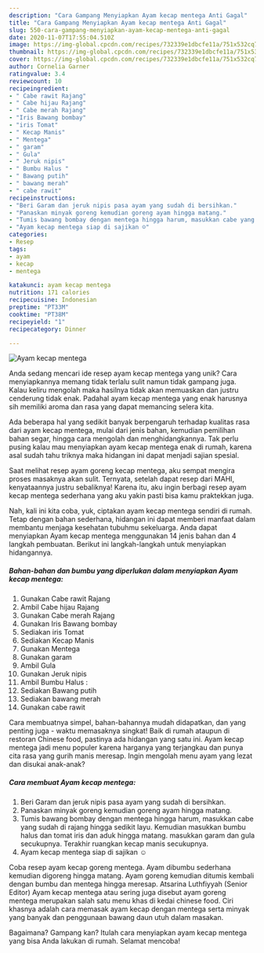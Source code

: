 ```yaml
---
description: "Cara Gampang Menyiapkan Ayam kecap mentega Anti Gagal"
title: "Cara Gampang Menyiapkan Ayam kecap mentega Anti Gagal"
slug: 550-cara-gampang-menyiapkan-ayam-kecap-mentega-anti-gagal
date: 2020-11-07T17:55:04.510Z
image: https://img-global.cpcdn.com/recipes/732339e1dbcfe11a/751x532cq70/ayam-kecap-mentega-foto-resep-utama.jpg
thumbnail: https://img-global.cpcdn.com/recipes/732339e1dbcfe11a/751x532cq70/ayam-kecap-mentega-foto-resep-utama.jpg
cover: https://img-global.cpcdn.com/recipes/732339e1dbcfe11a/751x532cq70/ayam-kecap-mentega-foto-resep-utama.jpg
author: Cornelia Garner
ratingvalue: 3.4
reviewcount: 10
recipeingredient:
- " Cabe rawit Rajang"
- " Cabe hijau Rajang"
- " Cabe merah Rajang"
- "Iris Bawang bombay"
- "iris Tomat"
- " Kecap Manis"
- " Mentega"
- " garam"
- " Gula"
- " Jeruk nipis"
- " Bumbu Halus "
- " Bawang putih"
- " bawang merah"
- " cabe rawit"
recipeinstructions:
- "Beri Garam dan jeruk nipis pasa ayam yang sudah di bersihkan."
- "Panaskan minyak goreng kemudian goreng ayam hingga matang."
- "Tumis bawang bombay dengan mentega hingga harum, masukkan cabe yang sudah di rajang hingga sedikit layu. Kemudian masukkan bumbu halus dan tomat iris dan aduk hingga matang. masukkan garam dan gula secukupnya. Terakhir ruangkan kecap manis secukupnya."
- "Ayam kecap mentega siap di sajikan ☺️"
categories:
- Resep
tags:
- ayam
- kecap
- mentega

katakunci: ayam kecap mentega 
nutrition: 171 calories
recipecuisine: Indonesian
preptime: "PT33M"
cooktime: "PT38M"
recipeyield: "1"
recipecategory: Dinner

---
```



![Ayam kecap mentega](https://img-global.cpcdn.com/recipes/732339e1dbcfe11a/751x532cq70/ayam-kecap-mentega-foto-resep-utama.jpg)

Anda sedang mencari ide resep ayam kecap mentega yang unik? Cara menyiapkannya memang tidak terlalu sulit namun tidak gampang juga. Kalau keliru mengolah maka hasilnya tidak akan memuaskan dan justru cenderung tidak enak. Padahal ayam kecap mentega yang enak harusnya sih memiliki aroma dan rasa yang dapat memancing selera kita.

Ada beberapa hal yang sedikit banyak berpengaruh terhadap kualitas rasa dari ayam kecap mentega, mulai dari jenis bahan, kemudian pemilihan bahan segar, hingga cara mengolah dan menghidangkannya. Tak perlu pusing kalau mau menyiapkan ayam kecap mentega enak di rumah, karena asal sudah tahu triknya maka hidangan ini dapat menjadi sajian spesial.

Saat melihat resep ayam goreng kecap mentega, aku sempat mengira proses masaknya akan sulit. Ternyata, setelah dapat resep dari MAHI, kenyataannya justru sebaliknya! Karena itu, aku ingin berbagi resep ayam kecap mentega sederhana yang aku yakin pasti bisa kamu praktekkan juga.


Nah, kali ini kita coba, yuk, ciptakan ayam kecap mentega sendiri di rumah. Tetap dengan bahan sederhana, hidangan ini dapat memberi manfaat dalam membantu menjaga kesehatan tubuhmu sekeluarga. Anda dapat menyiapkan Ayam kecap mentega menggunakan 14 jenis bahan dan 4 langkah pembuatan. Berikut ini langkah-langkah untuk menyiapkan hidangannya.

<!--inarticleads1-->

##### Bahan-bahan dan bumbu yang diperlukan dalam menyiapkan Ayam kecap mentega:

1. Gunakan  Cabe rawit Rajang
1. Ambil  Cabe hijau Rajang
1. Gunakan  Cabe merah Rajang
1. Gunakan Iris Bawang bombay
1. Sediakan iris Tomat
1. Sediakan  Kecap Manis
1. Gunakan  Mentega
1. Gunakan  garam
1. Ambil  Gula
1. Gunakan  Jeruk nipis
1. Ambil  Bumbu Halus :
1. Sediakan  Bawang putih
1. Sediakan  bawang merah
1. Gunakan  cabe rawit


Cara membuatnya simpel, bahan-bahannya mudah didapatkan, dan yang penting juga - waktu memasaknya singkat! Baik di rumah ataupun di restoran Chinese food, pastinya ada hidangan yang satu ini. Ayam kecap mentega jadi menu populer karena harganya yang terjangkau dan punya cita rasa yang gurih manis meresap. Ingin mengolah menu ayam yang lezat dan disukai anak-anak? 

<!--inarticleads2-->

##### Cara membuat Ayam kecap mentega:

1. Beri Garam dan jeruk nipis pasa ayam yang sudah di bersihkan.
1. Panaskan minyak goreng kemudian goreng ayam hingga matang.
1. Tumis bawang bombay dengan mentega hingga harum, masukkan cabe yang sudah di rajang hingga sedikit layu. Kemudian masukkan bumbu halus dan tomat iris dan aduk hingga matang. masukkan garam dan gula secukupnya. Terakhir ruangkan kecap manis secukupnya.
1. Ayam kecap mentega siap di sajikan ☺️


Coba resep ayam kecap goreng mentega. Ayam dibumbu sederhana kemudian digoreng hingga matang. Ayam goreng kemudian ditumis kembali dengan bumbu dan mentega hingga meresap. Atsarina Luthfiyyah (Senior Editor) Ayam kecap mentega atau sering juga disebut ayam goreng mentega merupakan salah satu menu khas di kedai chinese food. Ciri khasnya adalah cara memasak ayam kecap dengan mentega serta minyak yang banyak dan penggunaan bawang daun utuh dalam masakan. 

Bagaimana? Gampang kan? Itulah cara menyiapkan ayam kecap mentega yang bisa Anda lakukan di rumah. Selamat mencoba!
